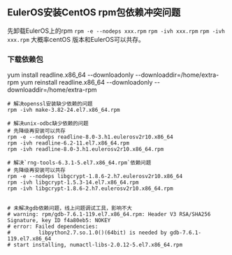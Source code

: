 ## EulerOS安装CentOS rpm包依赖冲突问题

先卸载EulerOS上的rpm
`rpm -e --nodeps xxx.rpm`
`rpm -ivh xxx.rpm`
`rpm -ivh xxx.rpm`
大概率centOS 版本和EulerOS可以共存。

### 下载依赖包
yum install readline.x86_64 --downloadonly --downloaddir=/home/extra-rpm
yum reinstall readline.x86_64 --downloadonly --downloaddir=/home/extra-rpm

```Shell
# 解决openssl安装缺少依赖的问题
rpm -ivh make-3.82-24.el7.x86_64.rpm

# 解决unix-odbc缺少依赖的问题
# 先降级再安装可以共存
rpm -e --nodeps readline-8.0-3.h1.eulerosv2r10.x86_64
rpm -ivh readline-6.2-11.el7.x86_64.rpm 
rpm -ivh readline-8.0-3.h1.eulerosv2r10.x86_64.rpm 

# 解决`rng-tools-6.3.1-5.el7.x86_64.rpm`依赖问题
# 先降级再安装可以共存
rpm -e --nodeps libgcrypt-1.8.6-2.h7.eulerosv2r10.x86_64
rpm -ivh libgcrypt-1.5.3-14.el7.x86_64.rpm
rpm -ivh libgcrypt-1.8.6-2.h7.eulerosv2r10.x86_64.rpm


# 未解决gdb依赖问题，线上问题调试工具，影响不大
# warning: rpm/gdb-7.6.1-119.el7.x86_64.rpm: Header V3 RSA/SHA256 Signature, key ID f4a80eb5: NOKEY
# error: Failed dependencies:
#         libpython2.7.so.1.0()(64bit) is needed by gdb-7.6.1-119.el7.x86_64
# start installing, numactl-libs-2.0.12-5.el7.x86_64.rpm
```
